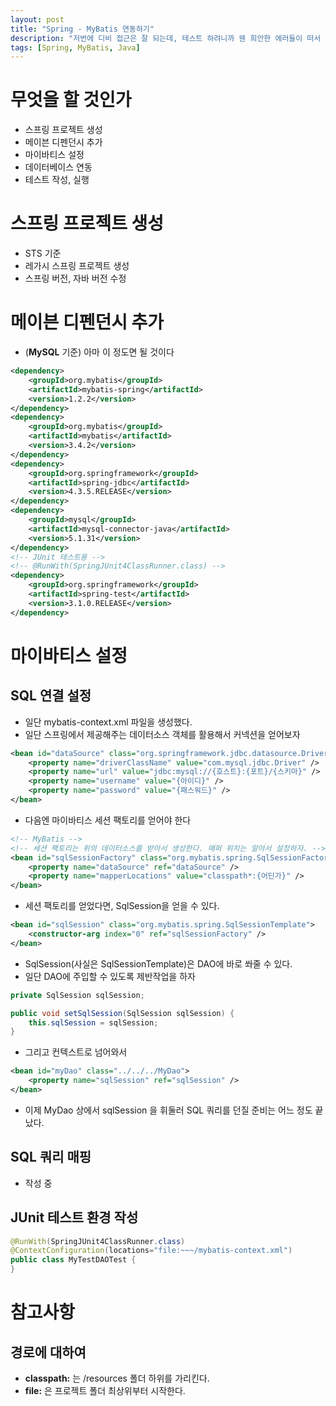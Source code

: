 ```yaml
---
layout: post
title: "Spring - MyBatis 연동하기"
description: "저번에 디비 접근은 잘 되는데, 테스트 하려니까 웬 희안한 에러들이 떠서 정석대로 재시도."
tags: [Spring, MyBatis, Java]
---
```


# 무엇을 할 것인가
* 스프링 프로젝트 생성
* 메이븐 디펜던시 추가
* 마이바티스 설정
* 데이터베이스 연동
* 테스트 작성, 실행

# 스프링 프로젝트 생성
* STS 기준
* 레가시 스프링 프로젝트 생성
* 스프링 버전, 자바 버전 수정

# 메이븐 디펜던시 추가
* (__MySQL__ 기준) 아마 이 정도면 될 것이다

```xml
<dependency>
    <groupId>org.mybatis</groupId>
    <artifactId>mybatis-spring</artifactId>
    <version>1.2.2</version>
</dependency>
<dependency>
    <groupId>org.mybatis</groupId>
    <artifactId>mybatis</artifactId>
    <version>3.4.2</version>
</dependency>
<dependency>
    <groupId>org.springframework</groupId>
    <artifactId>spring-jdbc</artifactId>
    <version>4.3.5.RELEASE</version>
</dependency>
<dependency>
    <groupId>mysql</groupId>
    <artifactId>mysql-connector-java</artifactId>
    <version>5.1.31</version>
</dependency>
<!-- JUnit 테스트용 -->
<!-- @RunWith(SpringJUnit4ClassRunner.class) -->
<dependency>
    <groupId>org.springframework</groupId>
    <artifactId>spring-test</artifactId>
    <version>3.1.0.RELEASE</version>
</dependency>
```

# 마이바티스 설정

## SQL 연결 설정
* 일단 mybatis-context.xml 파일을 생성했다.
* 일단 스프링에서 제공해주는 데이터소스 객체를 활용해서 커넥션을 얻어보자

```xml
<bean id="dataSource" class="org.springframework.jdbc.datasource.DriverManagerDataSource">
    <property name="driverClassName" value="com.mysql.jdbc.Driver" />
    <property name="url" value="jdbc:mysql://{호스트}:{포트}/{스키마}" />
    <property name="username" value="{아이디}" />
    <property name="password" value="{패스워드}" />
</bean>
```

* 다음엔 마이바티스 세션 팩토리를 얻어야 한다

```xml
<!-- MyBatis -->
<!-- 세션 팩토리는 위의 데이터소스를 받아서 생성한다. 매퍼 위치는 알아서 설정하자. -->
<bean id="sqlSessionFactory" class="org.mybatis.spring.SqlSessionFactoryBean">
    <property name="dataSource" ref="dataSource" />
    <property name="mapperLocations" value="classpath*:{어딘가}" />
</bean>
```

* 세션 팩토리를 얻었다면, SqlSession을 얻을 수 있다.

```xml
<bean id="sqlSession" class="org.mybatis.spring.SqlSessionTemplate">
    <constructor-arg index="0" ref="sqlSessionFactory" />
</bean>
```

* SqlSession(사실은 SqlSessionTemplate)은 DAO에 바로 쏴줄 수 있다.
* 일단 DAO에 주입할 수 있도록 제반작업을 하자

```Java
private SqlSession sqlSession;

public void setSqlSession(SqlSession sqlSession) {
    this.sqlSession = sqlSession;
}
```

* 그리고 컨텍스트로 넘어와서

```xml
<bean id="myDao" class="../../../MyDao">
    <property name="sqlSession" ref="sqlSession" />
</bean>
```

* 이제 MyDao 상에서 sqlSession 을 휘둘러 SQL 쿼리를 던질 준비는 어느 정도 끝났다.

## SQL 쿼리 매핑
* 작성 중

## JUnit 테스트 환경 작성

```java
@RunWith(SpringJUnit4ClassRunner.class)
@ContextConfiguration(locations="file:~~~/mybatis-context.xml")
public class MyTestDAOTest {
}
```


# 참고사항

## 경로에 대하여
* __classpath:__ 는 /resources 폴더 하위를 가리킨다.
* __file:__ 은 프로젝트 폴더 최상위부터 시작한다.